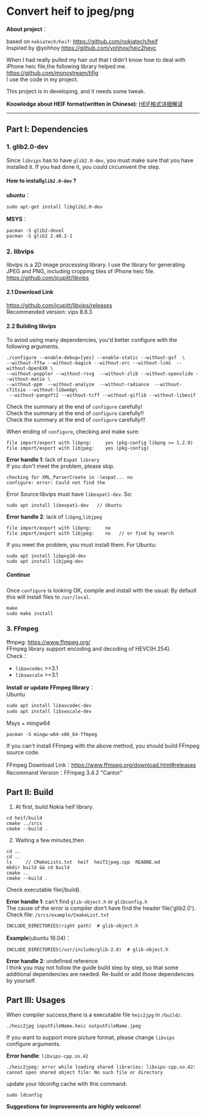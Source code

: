 # Convert heif to jpeg/png
**About project**：   

based on `nokiatech/heif`: https://github.com/nokiatech/heif  
Inspired by @yohhoy https://github.com/yohhoy/heic2hevc  

When I had really pulled my hair out that I didn't know how to deal with iPhone heic file,the following library helped me.  
https://github.com/monostream/tifig  
I use the code in my project.

This project is in developing, and it needs some tweak.

**Knowledge about HEIF format(written in Chinese)**:
[HEIF格式详细解读](https://www.crb912.top/computer%20science/2018/05/01/HEIF-format.html)

---
## Part Ⅰ: Dependencies
### 1. glib2.0-dev
Since `libvips` has to have `glib2.0-dev`, you must make sure that you have installed it. If you had done it, you could circumvent the step.
#### How to install`glib2.0-dev` ?
**ubuntu**：
```
sudo apt-get install libglib2.0-dev
```
**MSYS**：
```
pacman -S glib2-devel
pacman -S glib2 2.48.2-1
```

### 2. libvips
libvips is a 2D image processing library. I use the library for generating JPEG and PNG, including cropping tiles of iPhone heic file.
https://github.com/jcupitt/libvips
#### 2.1 Download Link
https://github.com/jcupitt/libvips/releases  
Recommended version:  vips  8.6.3
#### 2.2 Building libvips
To aviod using many dependencies, you'd better configure with the following arguments.

```
./configure --enable-debug=[yes] --enable-static --without-gsf  \
--without-fftw --without-magick --without-orc --without-lcms  --without-OpenEXR \
--without-poppler --without-rsvg  --without-zlib --without-openslide --without-matio \
--without-ppm  --without-analyze  --without-radiance  --without-cfitsio --without-libwebp\
 --without-pangoft2 --without-tiff --without-giflib --without-libexif
```
Check the summary at the end of `configure` carefully!  
Check the summary at the end of `configure` carefully!!  
Check the summary at the end of `configure` carefully!!!

When ending of `configure`, checking and make sure:
```
file import/export with libpng: 	yes (pkg-config libpng >= 1.2.9)
file import/export with libjpeg:	yes (pkg-config)
```

**Error handle 1**: lack of `Expat library`  
If you don't meet the problem, please skip.  
```
checking for XML_ParserCreate in -lexpat... no
configure: error: Could not find the
```
Error Source:libvips must have `libexpat1-dev`. So:
```
sudo apt install libexpat1-dev   // Ubuntu
```

**Error handle 2**: lack of `libpng`,`libjpeg`
```
file import/export with libpng: 	no
file import/export with libjpeg:	no   // or find by search
```
If you meet the problem, you must install them. For Ubuntu:

```
sudo apt install libpng16-dev   
sudo apt install libjpeg-dev
```

##### Continue
Once `configure` is looking OK, compile and install with the usual:
By default this will install files to `/usr/local`.
```
make
sudo make install  
```

### 3. FFmpeg
ffmpeg: https://www.ffmpeg.org/  
FFmpeg library support encoding and decoding of HEVC(H.254).  
Check：
- `libavcodec` >=3.1
- `libswscale` >=3.1

**Install or update FFmpeg library**：  
Ubuntu
```markdown
sudo apt install libavcodec-dev
sudo apt install libswscale-dev
```

Msys + mingw64
```
pacman -S mingw-w64-x86_64-ffmpeg
```

If you can't install FFmpeg with the above method, you should build FFmpeg source code.

FFmpeg Download Link：https://www.ffmpeg.org/download.html#releases  
Recommand Version：FFmpeg 3.4.2  "Cantor"

## Part Ⅱ: Build
1. At first, build Nokia heif library.
```
cd heif/build         
cmake ../srcs
cmake --build .
```
2. Waiting a few minutes,then
```
cd ..
cd ..
ls     // CMakeLists.txt  heif  heif2jpeg.cpp  READNE.md
mkdir build && cd build
cmake ..
cmake --build .
```
Check executable file(/build).  

**Error handle 1**: can't find `glib-object.h` or `glibconfig.h`  
The cause of the error is compiler don't have find the header file('glib2.0').  
Check file:
`/srcs/example/CmakeList.txt`
```
INCLUDE_DIRECTORIES(right path)  # glib-object.h
```

**Example**(ubuntu 16.04)：  
```
INCLUDE_DIRECTORIES(/usr/include/glib-2.0)  # glib-object.h
```

**Error handle 2**:  undefined reference  
I think you may not follow the guide build step by step, so that some additional dependencies are needed. Re-build or add those dependencies by yourself.

## Part Ⅲ: Usages
When compiler success,there is a executable file `heic2jpg` in `/build/`.

```
./heic2jpg inputFileName.heic outputFileName.jpeg
```
If you want to support more picture format, please change `libvips` configure arguments.

**Error handle**:  `libvips-cpp.so.42`
```
./heic2jpeg: error while loading shared libraries: libvips-cpp.so.42:
cannot open shared object file: No such file or directory
```
update your ldconfig cache with this command:
```
sudo ldconfig
```

**Suggestions for improvements are highly welcome!**
